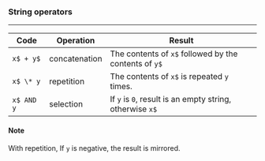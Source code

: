 ### String operators
***
Code     | Operation     | Result
-------- | ------------- | -----------------------------------------------------
`x$ + y$`  | concatenation | The contents of `x$` followed by the contents of `y$`
`x$ \* y`   | repetition    | The contents of `x$` is repeated `y` times.
`x$ AND y` | selection     | If `y` is `0`, result is an empty string, otherwise `x$`

#### Note
With repetition, If `y` is negative, the result is mirrored.

